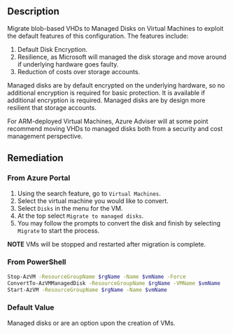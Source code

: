 ## Description

Migrate blob-based VHDs to Managed Disks on Virtual Machines to exploit the default features of this configuration.
The features include:
1) Default Disk Encryption.
2) Resilience, as Microsoft will managed the disk storage and move around if underlying hardware goes faulty.
3) Reduction of costs over storage accounts.

Managed disks are by default encrypted on the underlying hardware, so no additional encryption is required for basic protection. It is available if additional encryption is required.
Managed disks are by design more resilient that storage accounts.

For ARM-deployed Virtual Machines, Azure Adviser will at some point recommend moving VHDs to managed disks both from a security and cost management perspective.

## Remediation

### From Azure Portal

1. Using the search feature, go to `Virtual Machines`.
2. Select the virtual machine you would like to convert.
3. Select `Disks` in the menu for the VM.
4. At the top select `Migrate to managed disks`.
5. You may follow the prompts to convert the disk and finish by selecting `Migrate` to start the process.

**NOTE** VMs will be stopped and restarted after migration is complete.

### From PowerShell

```bash
Stop-AzVM -ResourceGroupName $rgName -Name $vmName -Force
ConvertTo-AzVMManagedDisk -ResourceGroupName $rgName -VMName $vmName
Start-AzVM -ResourceGroupName $rgName -Name $vmName
```

### Default Value

Managed disks or are an option upon the creation of VMs.
